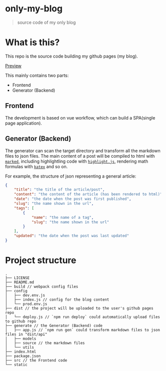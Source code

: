# only-my-blog

> source code of my only blog

# What is this?

This repo is the source code building my github pages (my blog).

[Preview](https://lazzzis.github.io)

This mainly contains two parts:

- Frontend
- Generator (Backend)

## Frontend

The development is based on vue workflow, which can build a SPA(single page application).

## Generator (Backend)

The generator can scan the target directory and transform all the markdown files to json files. The main content of a post will be compiled to html with [`marked`](https://github.com/chjj/marked), including highlightling code with [`highlight.js`](highlightjs.org), rendering math formulas with [`katex`](https://khan.github.io/KaTeX/) and so on.

For example, the structure of json representing a general article:

```json
{
    "title": "the title of the article/post",
    "content": "the content of the article (has been rendered to html)",
    "date": "the date when the post was first published",
    "slug": "the name shown in the url",
    "tags": [
        {
            "name": "the name of a tag",
            "slug": "the name shown in the url"
        }
    ],
    "updated": "the date when the post was last updated"
}
```

# Project structure

```
.
├── LICENSE
├── README.md
├── build // webpack config files
├── config
│   ├── dev.env.js
│   ├── index.js // config for the blog content
│   └── prod.env.js
├── dist // the project will be uploaded to the user's github pages repo
│   └── deploy.js // `npm run deploy` could automatically upload files to github repo
├── generate // the Generator (Backend) code
│   ├── app.js // `npm run gen` could transform markdown files to json files in "dist/api"
│   ├── models
│   ├── source // the markdown files
│   └── utils
├── index.html
├── package.json
├── src // the Frontend code
└── static
```

